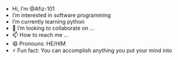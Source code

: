 -  Hi, I’m @Afiz-101
- I’m interested in software programming
- I’m currently learning python
- 💞️ I’m looking to collaborate on ...
- 📫 How to reach me ...
- 😄 Pronouns: HE/HIM
- ⚡ Fun fact: You can accomplish anything you put your mind into

<!---
Afiz-101/Afiz-101 is a ✨ special ✨ repository because its `README.md` (this file) appears on your GitHub profile.
You can click the Preview link to take a look at your changes.
--->

